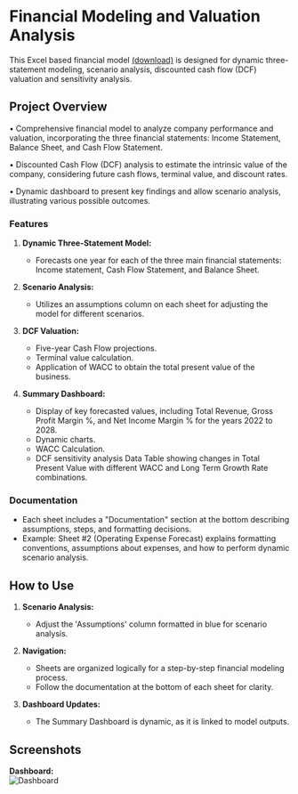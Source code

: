 # Financial Modeling and Valuation Analysis 

This Excel based financial model [(download)](https://github.com/ashergeo/My-Portfolio/raw/gh-pages/assets/Microsoft%20Excel/3S%20Model%20&%20Scenario%20Analysis.xlsx) is designed for dynamic three-statement modeling, scenario analysis, discounted cash flow (DCF) valuation and sensitivity analysis. 

## Project Overview
• Comprehensive financial model to analyze company performance and valuation, incorporating the three financial statements: Income Statement, Balance Sheet, and Cash Flow Statement.  

• Discounted Cash Flow (DCF) analysis to estimate the intrinsic value of the company, considering future cash flows, terminal value, and discount rates.  

• Dynamic dashboard to present key findings and allow scenario analysis, illustrating various possible outcomes.

### Features

1. **Dynamic Three-Statement Model:**
   - Forecasts one year for each of the three main financial statements: Income statement, Cash Flow Statement, and Balance Sheet.

2. **Scenario Analysis:**
   - Utilizes an assumptions column on each sheet for adjusting the model for different scenarios.

3. **DCF Valuation:**
   - Five-year Cash Flow projections.
   - Terminal value calculation.
   - Application of WACC to obtain the total present value of the business.

4. **Summary Dashboard:**
   - Display of key forecasted values, including Total Revenue, Gross Profit Margin %, and Net Income Margin % for the years 2022 to 2028.
   - Dynamic charts.
   - WACC Calculation.
   - DCF sensitivity analysis Data Table showing changes in Total Present Value with different WACC and Long Term Growth Rate combinations.

### Documentation

- Each sheet includes a "Documentation" section at the bottom describing assumptions, steps, and formatting decisions.
- Example: Sheet #2 (Operating Expense Forecast) explains formatting conventions, assumptions about expenses, and how to perform dynamic scenario analysis.

## How to Use

1. **Scenario Analysis:**
   - Adjust the 'Assumptions' column formatted in blue for scenario analysis.

2. **Navigation:**
   - Sheets are organized logically for a step-by-step financial modeling process.
   - Follow the documentation at the bottom of each sheet for clarity.

3. **Dashboard Updates:**
   - The Summary Dashboard is dynamic, as it is linked to model outputs.

## Screenshots
**Dashboard:**  
    ![Dashboard](https://github.com/ashergeo/My-Portfolio/blob/gh-pages/assets/Microsoft%20Excel/Picture2.png?raw=true)


